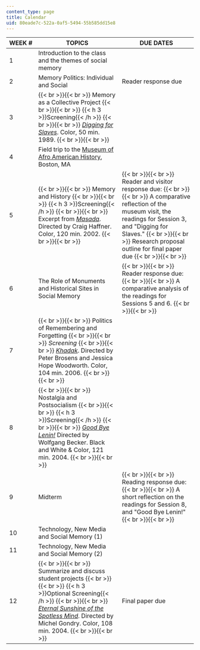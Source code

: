 ```yaml
---
content_type: page
title: Calendar
uid: 80eade7c-522a-0af5-5494-55b585dd15e8
---
```


| WEEK # | TOPICS | DUE DATES |
| --- | --- | --- |
| 1 | Introduction to the class and the themes of social memory | &nbsp; |
| 2 | Memory Politics: Individual and Social | Reader response due |
| 3 |  {{< br >}}{{< br >}} Memory as a Collective Project {{< br >}}{{< br >}} {{< h 3 >}}Screening{{< /h >}} {{< br >}}{{< br >}} [_Digging for Slaves_](http://www.imdb.com/title/tt1738449/?ref_=fn_al_tt_1). Color, 50 min. 1989. {{< br >}}{{< br >}}  | &nbsp; |
| 4 | Field trip to the [Museum of Afro American History](http://maah.org/), Boston, MA | &nbsp; |
| 5 |  {{< br >}}{{< br >}} Memory and History {{< br >}}{{< br >}} {{< h 3 >}}Screening{{< /h >}} {{< br >}}{{< br >}} Excerpt from [_Masada_](http://www.imdb.com/title/tt0356868/?ref_=fn_al_tt_2). Directed by Craig Haffner. Color, 120 min. 2002. {{< br >}}{{< br >}}  |  {{< br >}}{{< br >}} Reader and visitor response due: {{< br >}}{{< br >}} A comparative reflection of the museum visit, the readings for Session 3, and "Digging for Slaves." {{< br >}}{{< br >}} Research proposal outline for final paper due {{< br >}}{{< br >}}  |
| 6 | The Role of Monuments and Historical Sites in Social Memory |  {{< br >}}{{< br >}} Reader response due: {{< br >}}{{< br >}} A comparative analysis of the readings for Sessions 5 and 6. {{< br >}}{{< br >}}  |
| 7 |  {{< br >}}{{< br >}} Politics of Remembering and Forgetting {{< br >}}{{< br >}} _Screening_ {{< br >}}{{< br >}} [_Khadak_](http://www.imdb.com/title/tt0475241/?ref_=fn_al_tt_1). Directed by Peter Brosens and Jessica Hope Woodworth. Color, 104 min. 2006. {{< br >}}{{< br >}}  | &nbsp; |
| 8 |  {{< br >}}{{< br >}} Nostalgia and Postsocialism {{< br >}}{{< br >}} {{< h 3 >}}Screening{{< /h >}} {{< br >}}{{< br >}} [_Good Bye Lenin!_](http://www.imdb.com/title/tt0301357/?ref_=nv_sr_1) Directed by Wolfgang Becker. Black and White & Color, 121 min. 2004. {{< br >}}{{< br >}}  | &nbsp; |
| 9 | Midterm |  {{< br >}}{{< br >}} Reading response due: {{< br >}}{{< br >}} A short reflection on the readings for Session 8, and "Good Bye Lenin!" {{< br >}}{{< br >}}  |
| 10 | Technology, New Media and Social Memory (1) | &nbsp; |
| 11 | Technology, New Media and Social Memory (2) | &nbsp; |
| 12 |  {{< br >}}{{< br >}} Summarize and discuss student projects {{< br >}}{{< br >}} {{< h 3 >}}Optional Screening{{< /h >}} {{< br >}}{{< br >}} [_Eternal Sunshine of the Spotless Mind_](http://www.imdb.com/title/tt0338013/?ref_=nv_sr_1). Directed by Michel Gondry. Color, 108 min. 2004. {{< br >}}{{< br >}}  | Final paper due